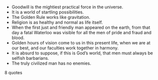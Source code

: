  - Goodwill is the mightiest practical force in the universe.
 - It is a world of startling possibilities.
 - The Golden Rule works like gravitation.
 - Religion is as healthy and normal as life itself.
 - When the first just and friendly man appeared on the earth, from that day a fatal Waterloo was visible for all the men of pride and fraud and blood.
 - Golden hours of vision come to us in this present life, when we are at our best, and our faculties work together in harmony.
 - It is absurd to suppose, if this is God’s world, that men must always be selfish barbarians.
 - The truly civilized man has no enemies.

8 quotes